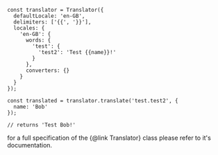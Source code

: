 ```
const translator = Translator({
  defaultLocale: 'en-GB',
  delimiters: ['{{', '}}'],
  locales: {
    'en-GB': {
      words: {
        'test': {
          'test2': 'Test {{name}}!'
        }
      },
      converters: {}
    }
  }
});

const translated = translator.translate('test.test2', {
  name: 'Bob'
});

// returns 'Test Bob!'
```

for a full specification of the {@link Translator} class please refer to it's documentation.